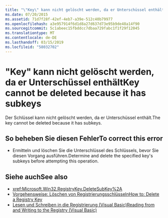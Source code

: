 ```yaml
---
title: "\"Key\" kann nicht gelöscht werden, da er Unterschüssel enthält"
ms.date: 07/20/2015
ms.assetid: 71d7f28f-42ef-4eb7-a39e-512c40b79977
ms.openlocfilehash: a3e957914f6d1d8a27d637d73e95b9de48a14f90
ms.sourcegitcommit: 5c1abeec15fbddcc7dbaa729fabc1f1f29f12045
ms.translationtype: MT
ms.contentlocale: de-DE
ms.lasthandoff: 03/15/2019
ms.locfileid: "58032702"
---
```

# <a name="key-cannot-be-deleted-because-it-has-subkeys"></a><span data-ttu-id="68099-102">"Key" kann nicht gelöscht werden, da er Unterschüssel enthält</span><span class="sxs-lookup"><span data-stu-id="68099-102">Key cannot be deleted because it has subkeys</span></span>
<span data-ttu-id="68099-103">Der Schlüssel kann nicht gelöscht werden, da er Unterschüssel enthält.</span><span class="sxs-lookup"><span data-stu-id="68099-103">The key cannot be deleted because it has subkeys.</span></span>  
  
## <a name="to-correct-this-error"></a><span data-ttu-id="68099-104">So beheben Sie diesen Fehler</span><span class="sxs-lookup"><span data-stu-id="68099-104">To correct this error</span></span>  
  
-   <span data-ttu-id="68099-105">Ermitteln und löschen Sie die Unterschlüssel des Schlüssels, bevor Sie diesen Vorgang ausführen.</span><span class="sxs-lookup"><span data-stu-id="68099-105">Determine and delete the specified key's subkeys before attempting this operation.</span></span>  
  
## <a name="see-also"></a><span data-ttu-id="68099-106">Siehe auch</span><span class="sxs-lookup"><span data-stu-id="68099-106">See also</span></span>

- <xref:Microsoft.Win32.RegistryKey.DeleteSubKey%2A>
- [<span data-ttu-id="68099-107">Vorgehensweise: Löschen von Registrierungsschlüsseln</span><span class="sxs-lookup"><span data-stu-id="68099-107">How to: Delete a Registry Key</span></span>](../../visual-basic/developing-apps/programming/computer-resources/how-to-delete-a-registry-key.md)
- [<span data-ttu-id="68099-108">Lesen und Schreiben in die Registrierung (Visual Basic)</span><span class="sxs-lookup"><span data-stu-id="68099-108">Reading from and Writing to the Registry (Visual Basic)</span></span>](../developing-apps/programming/computer-resources/reading-from-and-writing-to-the-registry.md)
